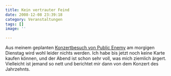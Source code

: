 ```yaml
---
title: Kein vertrauter Feind
date: 2008-12-08 23:39:18
category: Veranstaltungen
tags: []
image: ''

---
```


Aus meinem geplanten [Konzertbesuch von Public Enemy](http://www.misantropolis.de/2008/12/konzerttipp/) am morgigen Dienstag wird wohl leider nichts werden. Ich habe bis jetzt noch keine Karte kaufen können, und der Abend ist schon sehr voll, was mich ziemlich ärgert.  
Vielleicht ist jemand so nett und berichtet mir dann von dem Konzert des Jahrzehnts.
